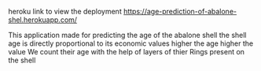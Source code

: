 heroku link to view the deployment https://age-prediction-of-abalone-shel.herokuapp.com/

This application made for predicting the age of the abalone shell
the shell  age is directly proportional to its economic values higher the age higher the value
We count their age with the help of layers of thier Rings present on the shell
